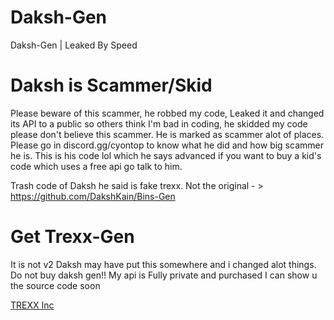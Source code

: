 # Daksh-Gen
Daksh-Gen | Leaked By Speed

# Daksh is Scammer/Skid
Please beware of this scammer, he robbed my code, Leaked it and changed its API to a public so others think I'm bad in coding, he skidded my code please don't believe this scammer. He is marked as scammer alot of places. Please go in discord.gg/cyontop to know what he did and how big scammer he is.
This is his code lol which he says advanced if you want to buy a kid's code which uses a free api go talk to him. 

Trash code of Daksh he said is fake trexx. Not the original - > https://github.com/DakshKain/Bins-Gen

# Get Trexx-Gen
It is not v2 Daksh may have put this somewhere and i changed alot things. Do not buy daksh gen!! My api is Fully private and purchased I can show u the source code soon 

[TREXX Inc](https://discord.gg/5XBmQN9Yxu) 
